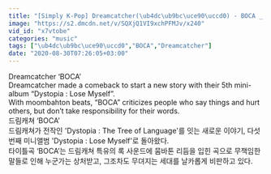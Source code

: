 ```yaml
---
title: "[Simply K-Pop] Dreamcatcher(\ub4dc\ub9bc\uce90\uccd0) - BOCA _ Ep429"
image: "https://s2.dmcdn.net/v/SQXjQ1VI9xchPFMJv/x240"
vid_id: "x7vtobe"
categories: "music"
tags: ["\ub4dc\ub9bc\uce90\uccd0","BOCA","Dreamcatcher"]
date: "2020-08-30T07:26:05+03:00"
---
```

Dreamcatcher ‘BOCA’  <br>Dreamcatcher made a comeback to start a new story with their 5th mini-album “Dystopia : Lose Myself”.  <br>With moombahton beats, “BOCA” criticizes people who say things and hurt others, but don’t take responsibility for their words.  <br>드림캐쳐 ‘BOCA’  <br>드림캐쳐가 전작인 'Dystopia : The Tree of Language'를 잇는 새로운 이야기, 다섯 번째 미니앨범 'Dystopia : Lose Myself'로 돌아왔다.  <br>타이틀곡 ‘BOCA’는 드림캐쳐 특유의 록 사운드에 뭄바톤 리듬을 입힌 곡으로 무책임한 말들로 인해 누군가는 상처받고, 그조차도 무뎌지는 세대를 날카롭게 비판하고 있다.  <br>

